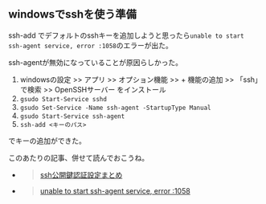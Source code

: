 ## windowsでsshを使う準備

ssh-add でデフォルトのsshキーを追加しようと思ったら`unable to start ssh-agent service, error :1058`のエラーが出た。

ssh-agentが無効になっていることが原因らしかった。

1. windowsの設定 >> アプリ >> オプション機能 >> + 機能の追加 >> 「ssh」で検索 >> OpenSSHサーバー をインストール
2. `gsudo Start-Service sshd`
3. `gsudo Set-Service -Name ssh-agent -StartupType Manual`
4. `gsudo Start-Service ssh-agent`
5. `ssh-add <キーのパス>`

でキーの追加ができた。

このあたりの記事、併せて読んでおこうね。

- > [ssh公開鍵認証設定まとめ](https://qiita.com/ir-yk/items/af8550fea92b5c5f7fca)
- > [unable to start ssh-agent service, error :1058](https://qiita.com/tmak_tsukamoto/items/c72399a4a6d7ff55fcdb)


